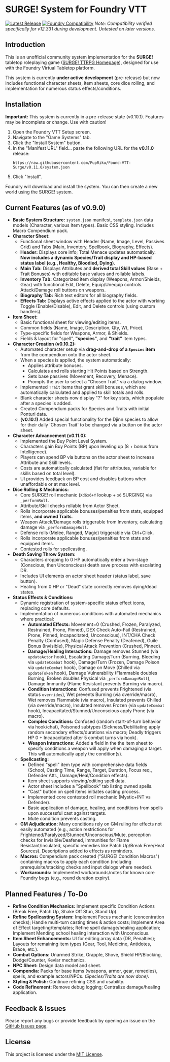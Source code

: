 # SURGE! System for Foundry VTT

[![Latest Release](https://img.shields.io/github/v/release/PupRiku/FoundryVTT-Surge?include_prereleases&label=Latest%20Release)](https://github.com/PupRiku/FoundryVTT-Surge/releases/latest)
[![Foundry Compatibility](https://img.shields.io/badge/Foundry%20VTT-v12.331%2B-informational)](https://foundryvtt.com/releases/)
_Note: Compatibility verified specifically for v12.331 during development. Untested on later versions._

## Introduction

This is an unofficial community system implementation for the **SURGE!** tabletop roleplaying game ([SURGE! TTRPG Homepage](https://sites.google.com/warpedtree.com/www-warpedtree-com/products/surge?authuser=0)), designed for use with the Foundry Virtual Tabletop platform.

This system is currently **under active development** (pre-release) but now includes functional character sheets, item sheets, core dice rolling, and implementation for numerous status effects/conditions.

## Installation

**Important:** This system is currently in a pre-release state (v0.10.1). Features may be incomplete or change. Use with caution!

1.  Open the Foundry VTT Setup screen.
2.  Navigate to the "Game Systems" tab.
3.  Click the "Install System" button.
4.  In the "Manifest URL" field... paste the following URL for the **v0.11.0** release:
    ```
    https://raw.githubusercontent.com/PupRiku/Found-VTT-Surge/v0.11.0/system.json
    ```
5.  Click "Install".

Foundry will download and install the system. You can then create a new world using the SURGE! system.

## Current Features (as of v0.9.0)

- **Basic System Structure:** `system.json` manifest, `template.json` data models (Character, various Item types). Basic CSS styling. Includes Macro Compendium pack.
- **Character Sheet:**
  - Functional sheet window with Header (Name, Image, Level, Passives Grid) and Tabs (Main, Inventory, Spellbook, Biography, Effects).
  - **Header:** Displays core info; Total Menace updates automatically. **Now includes a dynamic Species/Trait display and HP-based status label (e.g., Healthy, Bloodied, Dying).**
  - **Main Tab:** Displays Attributes and **derived total Skill values** (Base + Trait Bonuses) with editable base values and rollable labels.
  - **Inventory Tab:** Categorized item display (Weapons, Armor/Shields, Gear) with functional Edit, Delete, Equip/Unequip controls. Attack/Damage roll buttons on weapons.
  - **Biography Tab:** Rich text editors for all biography fields.
  - **Effects Tab:** Displays active effects applied to the actor with working Toggle (Enable/Disable), Edit, and Delete controls (using custom handlers).
- **Item Sheet:**
  - Basic functional sheet for viewing/editing items.
  - Common fields (Name, Image, Description, Qty, Wt, Price).
  - Type-specific fields for Weapons, Armor, & Shields.
  - Fields & layout for "spell", **"species"**, and **"trait"** item types.
- **Character Creation (v0.10.2):**
  - Automated character setup via **drag-and-drop of a `Species` item** from the compendium onto the actor sheet.
  - When a species is applied, the system automatically:
    - Applies attribute bonuses.
    - Calculates and rolls starting Hit Points based on Strength.
    - Sets base passives (Movement, Recovery, Menace).
    - Prompts the user to select a "Chosen Trait" via a dialog window.
  - Implemented `Trait` items that grant skill bonuses, which are automatically calculated and applied to skill totals and rolls.
  - Blank character sheets now display "?" for key stats, which populate after a species is added.
  - Created Compendium packs for Species and Traits with initial Ponturi data.
  - **(v0.10.1)** Added special functionality for the Djinn species to allow for their daily 'Chosen Trait' to be changed via a button on the actor sheet.
- **Character Advancement (v0.11.0):**
  - Implemented the Buy Point Level System.
  - Characters gain Buy Points (BP) upon leveling up (8 + bonus from Intelligence).
  - Players can spend BP via buttons on the actor sheet to increase Attribute and Skill levels.
  - Costs are automatically calculated (flat for attributes, variable for skills based on total level).
  - UI provides feedback on BP cost and disables buttons when unaffordable or at max level.
- **Dice Rolling & Mechanics:**
  - Core SURGE! roll mechanic (`Xd6x6+Y` lookup + `x6` SURGING) via `_performRoll`.
  - Attribute/Skill checks rollable from Actor Sheet.
  - Rolls incorporate applicable bonuses/penalties from stats, equipped items, **and owned Traits**.
  - Weapon Attack/Damage rolls triggerable from Inventory, calculating damage via `_performDamageRoll`.
  - Defense rolls (Melee, Ranged, Magic) triggerable via Ctrl+Click.
  - Rolls incorporate applicable bonuses/penalties from stats and equipped items.
  - Contested rolls for spellcasting.
- **Death Saving Throw System:**
  - Characters dropping to 0 HP automatically enter a two-stage (Conscious, then Unconscious) death save process with escalating DR.
  - Includes UI elements on actor sheet header (status label, save button).
  - Healing from 0 HP or "Dead" state correctly removes dying/dead states.
- **Status Effects & Conditions:**
  - Dynamic registration of system-specific status effect icons, replacing core defaults.
  - Implementation of numerous conditions with automated mechanics where practical:
    - **Automated Effects:** Movement=0 (Crushed, Frozen, Paralyzed, Restrained, Prone, Pinned), DEX Check Auto-Fail (Restrained, Prone, Pinned, Incapacitated, Unconscious), INT/CHA Check Penalty (Confused), Magic Defense Penalty (Deafened), Guile Bonus (Invisible), Physical Attack Prevention (Crushed, Pinned).
    - **Damage/Healing Interactions:** Damage removes Stunned (via `updateActor` hook), Escalating Damage/Turn (Burning, Bleeding via `updateCombat` hook), Damage/Turn (Frozen, Damage Poison via `updateCombat` hook), Damage on Move (Chilled via `updateToken` hook), Damage Vulnerability (Flammable doubles Burning, Broken doubles Physical via `_performDamageRoll`), Damage Immunity (Flame Resistant prevents Burning via macro).
    - **Condition Interactions:** Confused prevents Frightened (via status `overrides`), Wet prevents Burning (via override/macro), Wet removes Flammable (via macro), Insulated prevents Chilled (via override/macro), Insulated removes Frozen (via `updateCombat` hook), Incapacitated/Stunned/Unconscious apply Prone (via macro).
    - **Complex Conditions:** Confused (random start-of-turn behavior via hook/chat), Poisoned subtypes (Sickness/Debilitating apply random secondary effects/durations via macro; Deadly triggers HP 0 + Incapacitated after 5 combat turns via hook).
    - **Weapon Interactions:** Added a field in the the item sheet to specify conditions a weapon will apply when damaging a target. This will automatically apply the condition(s).
  - **Spellcasting:**
    - Defined "spell" item type with comprehensive data fields (School, Casting Time, Range, Target, Duration, Focus req., Defender Attr., Damage/Heal/Condition effects).
    - Item sheet supports viewing/editing spell data.
    - Actor sheet includes a "Spellbook" tab listing owned spells.
    - "Cast" button on spell items initiates casting process.
    - Implemented core contested roll mechanic (Mystic+INT vs Defender).
    - Basic application of damage, healing, and conditions from spells upon successful cast against targets.
    - Mute condition prevents casting.
  - **GM Adjudication:** Many conditions rely on GM ruling for effects not easily automated (e.g., action restrictions for Frightened/Paralyzed/Stunned/Unconscious/Mute, perception checks for Invisible/Deafened, immunities for Flame Resistant/Insulated, specific remedies like Patch Up/Break Free/Heat Sources). Descriptions added to effects as reminders.
  - **Macros:** Compendium pack created ("SURGE! Condition Macros") containing macros to apply each condition (including prerequisite/stacking checks and input dialogs where needed).
  - **Workarounds:** Implemented workarounds/notes for known core Foundry bugs (e.g., round duration expiry).

## Planned Features / To-Do

- **Refine Condition Mechanics:** Implement specific Condition Actions (Break Free, Patch Up, Shake Off Stun, Stand Up).
- **Refine Spellcasting System:** Implement Focus mechanic (concentration checks); Handle multi-turn casting times & action costs; Implement Area of Effect targeting/templates; Refine spell damage/healing application; Implement Mending school healing interaction with Unconscious.
- **Item Sheet Enhancements:** UI for editing array data (DR, Penalties); Layouts for remaining item types (Gear, Tool, Medicine, Antidotes, Brace, etc.).
- **Combat Options:** Unarmed Strike, Grapple, Shove, Shield HP/Blocking, Dodge/Counter, Kevlar mechanics.
- **NPC Sheet:** Design data model and sheet.
- **Compendia:** Packs for base items (weapons, armor, gear, remedies), spells, and example actors/NPCs. _(Species/Traits are now done)_.
- **Styling & Polish:** Continue refining CSS and usability.
- **Code Refinement:** Remove debug logging; Centralize damage/healing application.

## Feedback & Issues

Please report any bugs or provide feedback by opening an issue on the [GitHub Issues page](https://github.com/PupRiku/FoundryVTT-Surge/issues).

## License

This project is licensed under the [MIT License](LICENSE).
